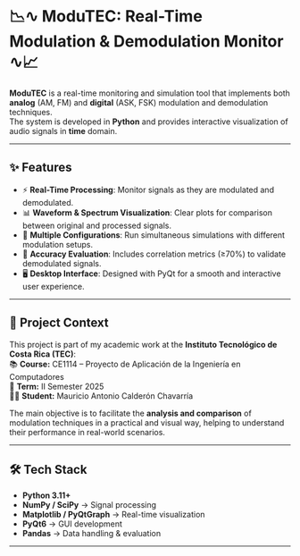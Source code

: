 # 📉∿ ModuTEC: Real-Time Modulation & Demodulation Monitor ∿📈

**ModuTEC** is a real-time monitoring and simulation tool that implements both **analog** (AM, FM) and **digital** (ASK, FSK) modulation and demodulation techniques.  
The system is developed in **Python** and provides interactive visualization of audio signals in  **time** domain.

---

## ✨ Features
- ⚡ **Real-Time Processing**: Monitor signals as they are modulated and demodulated.  
- 📊 **Waveform & Spectrum Visualization**: Clear plots for comparison between original and processed signals.  
- 🔄 **Multiple Configurations**: Run simultaneous simulations with different modulation setups.  
- 🧪 **Accuracy Evaluation**: Includes correlation metrics (≥70%) to validate demodulated signals.  
- 🖥️ **Desktop Interface**: Designed with PyQt for a smooth and interactive user experience.  

---

## 🎯 Project Context
This project is part of my academic work at the **Instituto Tecnológico de Costa Rica (TEC)**:  
📚 **Course:** CE1114 – Proyecto de Aplicación de la Ingeniería en Computadores  
📅 **Term:** II Semester 2025  
👨‍💻 **Student:** Mauricio Antonio Calderón Chavarría  

The main objective is to facilitate the **analysis and comparison** of modulation techniques in a practical and visual way, helping to understand their performance in real-world scenarios.

---

## 🛠️ Tech Stack
- **Python 3.11+**  
- **NumPy / SciPy** → Signal processing  
- **Matplotlib / PyQtGraph** → Real-time visualization  
- **PyQt6** → GUI development  
- **Pandas** → Data handling & evaluation  

---
